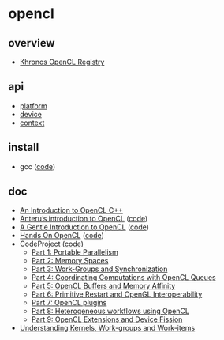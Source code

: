 # opencl

## overview

- [Khronos OpenCL Registry](https://registry.khronos.org/OpenCL/)

## api

- [platform](./api/platform)
- [device](./api/device)
- [context](./api/context)

## install

- gcc ([code](./install/gcc))

## doc

- [An Introduction to OpenCL C++](https://www.khronos.org/assets/uploads/developers/resources/Intro-to-OpenCL-C++-Whitepaper-May15.pdf)
- [Anteru’s introduction to OpenCL](https://anteru.net/blog/tags/opencl/) ([code](./doc/Anteru%20introduction%20to%20OpenCL))
- [A Gentle Introduction to OpenCL](https://freecontent.manning.com/a-gentle-introduction-to-opencl/) ([code](./doc/A%20Gentle%20Introduction%20to%20OpenCL))
- [Hands On OpenCL](http://handsonopencl.github.io/) ([code](./doc/Hands%20On%20OpenCL))
- CodeProject ([code](./doc/CodeProject))
  - [Part 1: Portable Parallelism](https://www.codeproject.com/Articles/110685/Part-1-OpenCL-Portable-Parallelism)
  - [Part 2: Memory Spaces](https://www.codeproject.com/Articles/122405/Part-2-OpenCL-Memory-Spaces)
  - [Part 3: Work-Groups and Synchronization](https://www.codeproject.com/Articles/143395/Part-3-Work-Groups-and-Synchronization)
  - [Part 4: Coordinating Computations with OpenCL Queues](https://www.codeproject.com/Articles/167315/Part-4-Coordinating-Computations-with-OpenCL-Queue)
  - [Part 5: OpenCL Buffers and Memory Affinity](https://www.codeproject.com/Articles/201258/Part-5-OpenCL-Buffers-and-Memory-Affinity)
  - [Part 6: Primitive Restart and OpenGL Interoperability](https://www.codeproject.com/Articles/201263/Part-6-Primitive-Restart-and-OpenGL-Interoperabili)
  - [Part 7: OpenCL plugins](https://www.codeproject.com/Articles/329620/Part-7-OpenCL-plugins)
  - [Part 8: Heterogeneous workflows using OpenCL](https://www.codeproject.com/Articles/329633/Part-8-Heterogeneous-workflows-using-OpenCL)
  - [Part 9: OpenCL Extensions and Device Fission](https://www.codeproject.com/Articles/330174/Part-9-OpenCL-Extensions-and-Device-Fission)
- [Understanding Kernels, Work-groups and Work-items](https://downloads.ti.com/mctools/esd/docs/opencl/execution/kernels-workgroups-workitems.html)
